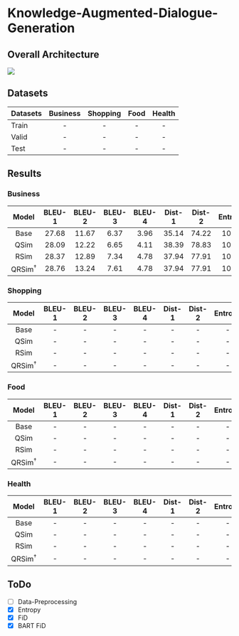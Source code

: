 # Knowledge-Augmented-Dialogue-Generation

## Overall Architecture
 <img src=https://user-images.githubusercontent.com/55969260/161927957-3f4192a3-ac0d-4df3-8517-2d45f15f5b13.png>

## Datasets
| Datasets                  | Business | Shopping | Food | Health |
|----------|:----:|:----:|:----:|:----:|
| Train | - | - | - | - |
| Valid | - | - | - | - |
| Test | - | - | - | - |

## Results
### Business
|Model|BLEU-1|BLEU-2|BLEU-3|BLEU-4|Dist-1|Dist-2|Entropy|
|:----------:|:----:|:----:|:----:|:----:|:----:|:----:|:----:|
|Base|27.68|11.67|6.37|3.96|35.14|74.22|10.24|
|QSim|28.09|12.22|6.65|4.11|38.39|78.83|10.35|
|RSim|28.37|12.89|7.34|4.78|37.94|77.91|10.32|
|QRSim<sup>†</sup>|28.76|13.24|7.61|4.78|37.94|77.91|10.32|

### Shopping
|Model|BLEU-1|BLEU-2|BLEU-3|BLEU-4|Dist-1|Dist-2|Entropy|
|:----------:|:----:|:----:|:----:|:----:|:----:|:----:|:----:|
|Base|-|-|-|-|-|-|-|
|QSim|-|-|-|-|-|-|-|
|RSim|-|-|-|-|-|-|-|
|QRSim<sup>†</sup>|-|-|-|-|-|-|-|

### Food
|Model|BLEU-1|BLEU-2|BLEU-3|BLEU-4|Dist-1|Dist-2|Entropy|
|:----------:|:----:|:----:|:----:|:----:|:----:|:----:|:----:|
|Base|-|-|-|-|-|-|-|
|QSim|-|-|-|-|-|-|-|
|RSim|-|-|-|-|-|-|-|
|QRSim<sup>†</sup>|-|-|-|-|-|-|-|

### Health
|Model|BLEU-1|BLEU-2|BLEU-3|BLEU-4|Dist-1|Dist-2|Entropy|
|:----------:|:----:|:----:|:----:|:----:|:----:|:----:|:----:|
|Base|-|-|-|-|-|-|-|
|QSim|-|-|-|-|-|-|-|
|RSim|-|-|-|-|-|-|-|
|QRSim<sup>†</sup>|-|-|-|-|-|-|-|

## ToDo
- [ ] Data-Preprocessing
- [X] Entropy
- [X] FiD
- [X] BART FiD
